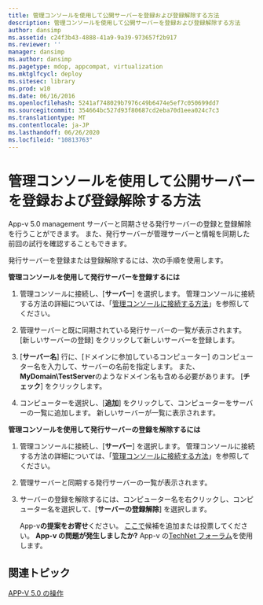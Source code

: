```yaml
---
title: 管理コンソールを使用して公開サーバーを登録および登録解除する方法
description: 管理コンソールを使用して公開サーバーを登録および登録解除する方法
author: dansimp
ms.assetid: c24f3b43-4888-41a9-9a39-973657f2b917
ms.reviewer: ''
manager: dansimp
ms.author: dansimp
ms.pagetype: mdop, appcompat, virtualization
ms.mktglfcycl: deploy
ms.sitesec: library
ms.prod: w10
ms.date: 06/16/2016
ms.openlocfilehash: 5241af748029b7976c49b6474e5ef7c050699dd7
ms.sourcegitcommit: 354664bc527d93f80687cd2eba70d1eea024c7c3
ms.translationtype: MT
ms.contentlocale: ja-JP
ms.lasthandoff: 06/26/2020
ms.locfileid: "10813763"
---
```

# 管理コンソールを使用して公開サーバーを登録および登録解除する方法


App-v 5.0 management サーバーと同期させる発行サーバーの登録と登録解除を行うことができます。 また、発行サーバーが管理サーバーと情報を同期した前回の試行を確認することもできます。

発行サーバーを登録または登録解除するには、次の手順を使用します。

**管理コンソールを使用して発行サーバーを登録するには**

1.  管理コンソールに接続し、[**サーバー**] を選択します。 管理コンソールに接続する方法の詳細については、「[管理コンソールに接続する方法](how-to-connect-to-the-management-console-beta.md)」を参照してください。

2.  管理サーバーと既に同期されている発行サーバーの一覧が表示されます。 [新しいサーバーの登録] をクリックして新しいサーバーを登録します。

3.  [**サーバー名**] 行に、[ドメインに参加しているコンピューター] のコンピューター名を入力して、サーバーの名前を指定します。 また、 **MyDomain\\TestServer**のようなドメイン名も含める必要があります。 [**チェック**] をクリックします。

4.  コンピューターを選択し、[**追加**] をクリックして、コンピューターをサーバーの一覧に追加します。 新しいサーバーが一覧に表示されます。

**管理コンソールを使用して発行サーバーの登録を解除するには**

1.  管理コンソールに接続し、[**サーバー**] を選択します。 管理コンソールに接続する方法の詳細については、「[管理コンソールに接続する方法](how-to-connect-to-the-management-console-beta.md)」を参照してください。

2.  管理サーバーと同期する発行サーバーの一覧が表示されます。

3.  サーバーの登録を解除するには、コンピューター名を右クリックし、コンピューター名を選択して、[**サーバーの登録解除**] を選択します。

    App-v**の提案をお寄せ**ください。 [ここで](http://appv.uservoice.com/forums/280448-microsoft-application-virtualization)候補を追加または投票してください。 **App-v の問題が発生しましたか?** App-v の[TechNet フォーラム](https://social.technet.microsoft.com/Forums/home?forum=mdopappv)を使用します。

## 関連トピック


[APP-V 5.0 の操作](operations-for-app-v-50.md)

 

 





